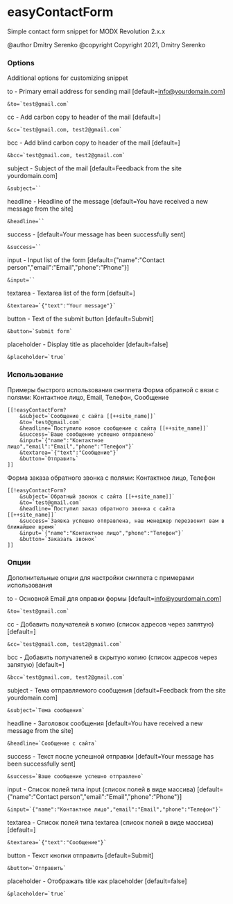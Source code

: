 # easyContactForm

Simple contact form snippet for MODX Revolution 2.x.x

@author Dmitry Serenko
@copyright Copyright 2021, Dmitry Serenko


### Options

Additional options for customizing snippet

to - Primary email address for sending mail [default=info@yourdomain.com]
```shell
&to=`test@gmail.com`
```
cc - Add carbon copy to header of the mail [default=]
```shell
&cc=`test@gmail.com, test2@gmail.com`
```
bcc - Add blind carbon copy to header of the mail [default=]
```shell
&bcc=`test@gmail.com, test2@gmail.com`
```
subject - Subject of the mail [default=Feedback from the site yourdomain.com]
```shell
&subject=``
```
headline - Headline of the message [default=You have received a new message from the site]
```shell
&headline=``
```
success - [default=Your message has been successfully sent]
```shell
&success=``
```
input - Input list of the form [default={"name":"Contact person","email":"Email","phone":"Phone"}]
```shell
&input=``
```
textarea - Textarea list of the form [default=]
```shell
&textarea=`{"text":"Your message"}`
```
button - Text of the submit button [default=Submit]
```shell
&button=`Submit form`
```
placeholder - Display title as placeholder [default=false]
```shell
&placeholder=`true`
```


### Использование

Примеры быстрого использования сниппета
Форма обратной с вязи с полями: Контактное лицо, Email, Телефон, Сообщение

```shell
[[!easyContactForm?
    &subject=`Сообщение с сайта [[++site_name]]`
    &to=`test@gmail.com`
    &headline=`Поступило новое сообщение с сайта [[++site_name]]`
    &success=`Ваше сообщение успешно отправлено`
    &input=`{"name":"Контактное лицо","email":"Email","phone":"Телефон"}`
    &textarea=`{"text":"Сообщение"}`
    &button=`Отправить`
]]
```

Форма заказа обратного звонка с полями: Контактное лицо, Телефон

```shell
[[!easyContactForm?
    &subject=`Обратный звонок с сайта [[++site_name]]`
    &to=`test@gmail.com`
    &headline=`Поступил заказ обратного звонка с сайта [[++site_name]]`
    &success=`Заявка успешно отправлена, наш менеджер перезвонит вам в ближайшее время`
    &input=`{"name":"Контактное лицо","phone":"Телефон"}`
    &button=`Заказать звонок`
]]
```

### Опции

Дополнительные опции для настройки сниппета с примерами использования

to - Основной Email для оправки формы [default=info@yourdomain.com]
```shell
&to=`test@gmail.com`
```
cc - Добавить получателей в копию (список адресов через запятую) [default=]
```shell
&cc=`test@gmail.com, test2@gmail.com`
```
bcc - Добавить получателей в скрытую копию (список адресов через запятую) [default=]
```shell
&bcc=`test@gmail.com, test2@gmail.com`
```
subject - Тема отправляемого сообщения [default=Feedback from the site yourdomain.com]
```shell
&subject=`Тема сообщения`
```
headline - Заголовок сообщения [default=You have received a new message from the site]
```shell
&headline=`Сообщение с сайта`
```
success - Текст после успешной отправки [default=Your message has been successfully sent]
```shell
&success=`Ваше сообщение успешно отправлено`
```
input - Список полей типа input (список полей в виде массива) [default={"name":"Contact person","email":"Email","phone":"Phone"}]
```shell
&input=`{"name":"Контактное лицо","email":"Email","phone":"Телефон"}`
```
textarea - Список полей типа textarea (список полей в виде массива) [default=]
```shell
&textarea=`{"text":"Сообщение"}`
```
button - Текст кнопки отправить [default=Submit]
```shell
&button=`Отправить`
```
placeholder - Отображать title как placeholder [default=false]
```shell
&placeholder=`true`
```
